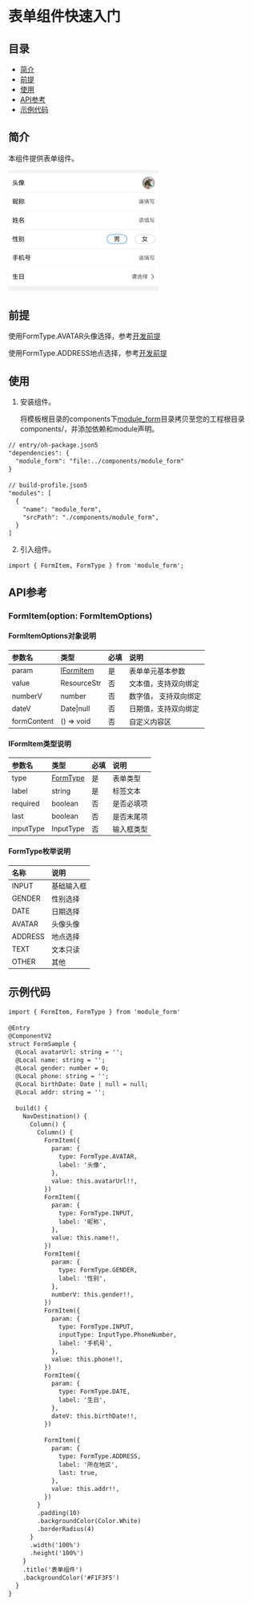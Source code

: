 # 表单组件快速入门

## 目录

- [简介](#简介)
- [前提](#前提)
- [使用](#使用)
- [API参考](#API参考)
- [示例代码](#示例代码)

## 简介

本组件提供表单组件。

<img src="screenshots/form.jpg" width="300">

## 前提

使用FormType.AVATAR头像选择，参考[开发前提](https://developer.huawei.com/consumer/cn/doc/harmonyos-guides/account-get-avatar-nickname#section41863510349)

使用FormType.ADDRESS地点选择，参考[开发前提](https://developer.huawei.com/consumer/cn/doc/harmonyos-guides/map-config-agc)

## 使用

1. 安装组件。

   将模板根目录的components下[module_form](../module_form)目录拷贝至您的工程根目录components/，并添加依赖和module声明。

```
// entry/oh-package.json5
"dependencies": {
  "module_form": "file:../components/module_form"
}

// build-profile.json5
"modules": [
  {
    "name": "module_form",
    "srcPath": "./components/module_form",
  }
]
```

2. 引入组件。

```
import { FormItem, FormType } from 'module_form';
```

## API参考

### FormItem(option: FormItemOptions)

#### FormItemOptions对象说明

| 参数名         | 类型                          | 必填 | 说明          |
|:------------|:----------------------------|:---|:------------|
| param       | [IFormItem](#IFormItem类型说明) | 是  | 表单单元基本参数    |
| value       | ResourceStr                 | 否  | 文本值，支持双向绑定  |
| numberV     | number                      | 否  | 数字值， 支持双向绑定 |
| dateV       | Date\|null                  | 否  | 日期值，支持双向绑定  |
| formContent | () => void                  | 否  | 自定义内容区      |

#### IFormItem类型说明

| 参数名       | 类型                        | 必填 | 说明    |
|:----------|:--------------------------|:---|:------|
| type      | [FormType](#FormType枚举说明) | 是  | 表单类型  |
| label     | string                    | 是  | 标签文本  |
| required  | boolean                   | 否  | 是否必填项 |
| last      | boolean                   | 否  | 是否末尾项 |
| inputType | InputType                 | 否  | 输入框类型 |

#### FormType枚举说明

| 名称      | 说明    |
|:--------|:------|
| INPUT   | 基础输入框 |
| GENDER  | 性别选择  |
| DATE    | 日期选择  |
| AVATAR  | 头像头像  |
| ADDRESS | 地点选择  |
| TEXT    | 文本只读  |
| OTHER   | 其他    |

## 示例代码

```
import { FormItem, FormType } from 'module_form'

@Entry
@ComponentV2
struct FormSample {
  @Local avatarUrl: string = '';
  @Local name: string = '';
  @Local gender: number = 0;
  @Local phone: string = '';
  @Local birthDate: Date | null = null;
  @Local addr: string = '';

  build() {
    NavDestination() {
      Column() {
        Column() {
          FormItem({
            param: {
              type: FormType.AVATAR,
              label: '头像',
            },
            value: this.avatarUrl!!,
          })
          FormItem({
            param: {
              type: FormType.INPUT,
              label: '昵称',
            },
            value: this.name!!,
          })
          FormItem({
            param: {
              type: FormType.GENDER,
              label: '性别',
            },
            numberV: this.gender!!,
          })
          FormItem({
            param: {
              type: FormType.INPUT,
              inputType: InputType.PhoneNumber,
              label: '手机号',
            },
            value: this.phone!!,
          })
          FormItem({
            param: {
              type: FormType.DATE,
              label: '生日',
            },
            dateV: this.birthDate!!,
          })

          FormItem({
            param: {
              type: FormType.ADDRESS,
              label: '所在地区',
              last: true,
            },
            value: this.addr!!,
          })
        }
        .padding(10)
        .backgroundColor(Color.White)
        .borderRadius(4)
      }
      .width('100%')
      .height('100%')
    }
    .title('表单组件')
    .backgroundColor('#F1F3F5')
  }
}
```
